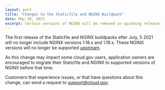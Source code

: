```yaml
---
layout: post
title: "Changes to the Staticfile and NGINX Buildpack"
date: May 26, 2021
excerpt: Certain versions of NGINX will be removed in upcoming releases of the Cloud Foundry Staticfile and NGINX buildpacks.
---
```


The first release of the Staticfile and NGINX buildpacks after July, 5 2021 will no longer include NGINX versions 1.18.x and 1.19.x. These NGINX versions will no longer be supported [upstream](https://nginx.org/en/download.html).

As this change may impact some cloud.gov users, application owners are encouraged to migrate their Staticfile and NGINX to supported versions of NGINX before that time. 

Customers that experience issues, or that have questions about this change, can send a request to [support@cloud.gov](support@cloud.gov).